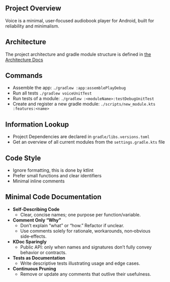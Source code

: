 ## Project Overview

Voice is a minimal, user‑focused audiobook player for Android, built for reliability and minimalism.

## Architecture

The project architecture and gradle module structure is defined in [the Architecture Docs](docs/architecture.md)

## Commands

- Assemble the app: `./gradlew :app:assemblePlayDebug`
- Run all tests `./gradlew voiceUnitTest`
- Run tests of a module: `./gradlew :<moduleName>:testDebugUnitTest`
- Create and register a new gradle module: `./scripts/new_module.kts :features:<name>`

## Information Lookup

- Project Dependencies are declared in `gradle/libs.versions.toml`
- Get an overview of all current modules from the `settings.gradle.kts` file

## Code Style

* Ignore formatting, this is done by ktlint
* Prefer small functions and clear identifiers
* Minimal inline comments

## Minimal Code Documentation

* **Self‑Describing Code**
  * Clear, concise names; one purpose per function/variable.
* **Comment Only “Why”**
  * Don’t explain “what” or “how.” Refactor if unclear.
  * Use comments solely for rationale, workarounds, non‑obvious side‑effects.
* **KDoc Sparingly**
  * Public API: only when names and signatures don’t fully convey behavior or contracts.
* **Tests as Documentation**
  * Write descriptive tests illustrating usage and edge cases.
* **Continuous Pruning**
  * Remove or update any comments that outlive their usefulness.
